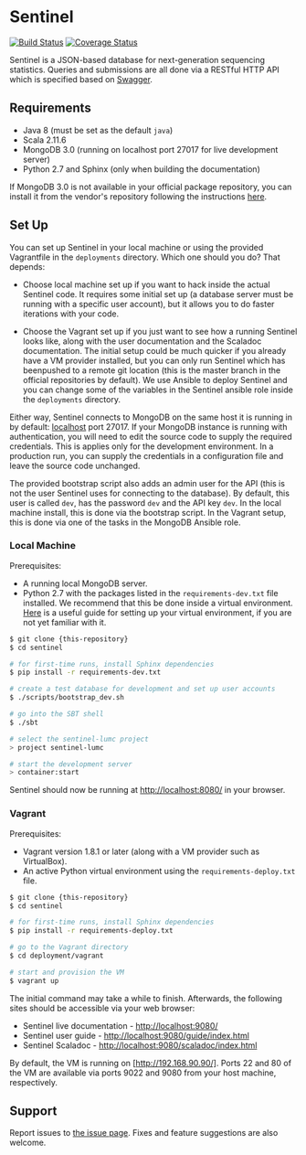# Sentinel

[![Build Status](https://travis-ci.org/LUMC/sentinel.svg?branch=master)](https://travis-ci.org/LUMC/sentinel)  [![Coverage Status](https://coveralls.io/repos/LUMC/sentinel/badge.svg?branch=master&service=github)](https://coveralls.io/github/LUMC/sentinel?branch=master)

Sentinel is a JSON-based database for next-generation sequencing statistics. Queries and submissions are all done via a RESTful HTTP API which is specified based on [Swagger](http://swagger.io).

## Requirements

  * Java 8 (must be set as the default `java`)
  * Scala 2.11.6
  * MongoDB 3.0 (running on localhost port 27017 for live development server)
  * Python 2.7 and Sphinx (only when building the documentation)

If MongoDB 3.0 is not available in your official package repository, you can install it from the vendor's repository following the instructions [here](https://docs.mongodb.org/v3.0/administration/install-on-linux/).

## Set Up

You can set up Sentinel in your local machine or using the provided Vagrantfile in the ``deployments`` directory. Which one should you do? That depends:

  * Choose local machine set up if you want to hack inside the actual Sentinel code. It requires some initial set up (a database server must be running with a specific user account), but it allows you to do faster iterations with your code.

  * Choose the Vagrant set up if you just want to see how a running Sentinel looks like, along with the user documentation and the Scaladoc documentation. The initial setup could be much quicker if you already have a VM provider installed, but you can only run Sentinel which has beenpushed to a remote git location (this is the master branch in the official repositories by default). We use Ansible to deploy Sentinel and you can change some of the variables in the Sentinel ansible role inside the ``deployments`` directory.

Either way, Sentinel connects to MongoDB on the same host it is running in by default: [localhost](http://127.0.0.1) port 27017. If your MongoDB instance is running with authentication, you will need to edit the source code to supply the required credentials. This is applies only for the development environment. In a production run, you can supply the credentials in a configuration file and leave the source code unchanged.

The provided bootstrap script also adds an admin user for the API (this is not the user Sentinel uses for connecting to the database). By default, this user is called ``dev``, has the password ``dev`` and the API key ``dev``. In the local machine install, this is done via the bootstrap script. In the Vagrant setup, this is done via one of the tasks in the MongoDB Ansible role.

### Local Machine

Prerequisites:

  * A running local MongoDB server.
  * Python 2.7 with the packages listed in the ``requirements-dev.txt`` file installed. We recommend that this be done inside a virtual environment. [Here](http://docs.python-guide.org/en/latest/dev/virtualenvs/) is a useful guide for setting up your virtual environment, if you are not yet familiar with it.

```sh
$ git clone {this-repository}
$ cd sentinel

# for first-time runs, install Sphinx dependencies
$ pip install -r requirements-dev.txt

# create a test database for development and set up user accounts
$ ./scripts/bootstrap_dev.sh

# go into the SBT shell
$ ./sbt

# select the sentinel-lumc project
> project sentinel-lumc

# start the development server
> container:start
```

Sentinel should now be running at [http://localhost:8080/](http://localhost:8080/) in your browser.

### Vagrant

Prerequisites:

- Vagrant version 1.8.1 or later (along with a VM provider such as VirtualBox).
- An active Python virtual environment using the ``requirements-deploy.txt`` file.

```sh
$ git clone {this-repository}
$ cd sentinel

# for first-time runs, install Sphinx dependencies
$ pip install -r requirements-deploy.txt

# go to the Vagrant directory
$ cd deployment/vagrant

# start and provision the VM
$ vagrant up
```

The initial command may take a while to finish. Afterwards, the following sites should be accessible via your web browser:

  * Sentinel live documentation - [http://localhost:9080/](http://localhost:9080/)
  * Sentinel user guide - [http://localhost:9080/guide/index.html](http://localhost:9080/guide/index.html)
  * Sentinel Scaladoc - [http://localhost:9080/scaladoc/index.html](http://localhost:9080/scaladoc/index.html)

By default, the VM is running on [http://192.168.90.90/]. Ports 22 and 80 of the VM are available via ports 9022 and 9080 from your host machine, respectively.

## Support

Report issues to [the issue page](https://git.lumc.nl/sasc/sentinel/issues). Fixes and feature suggestions are also
welcome.
